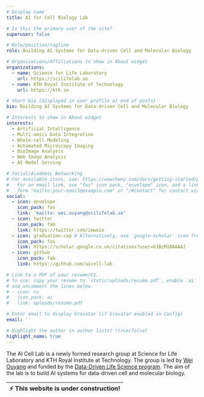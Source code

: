 ```yaml
---
# Display name
title: AI for Cell Biology Lab

# Is this the primary user of the site?
superuser: false

# Role/position/tagline
role: Building AI Systems for Data-driven Cell and Molecular Biology

# Organizations/Affiliations to show in About widget
organizations:
  - name: Science for Life Laboratory
    url: https://scilifelab.se
  - name: KTH Royal Institute of Technology
    url: https://kth.se

# Short bio (displayed in user profile at end of posts)
bio: Building AI Systems for Data-driven Cell and Molecular Biology

# Interests to show in About widget
interests:
  - Artificial Intelligence
  - Multi-omics Data Integration
  - Whole-cell Modeling
  - Automated Microscopy Imaging
  - BioImage Analysis
  - Web Image Analysis 
  - AI Model Serving

# Social/Academic Networking
# For available icons, see: https://wowchemy.com/docs/getting-started/page-builder/#icons
#   For an email link, use "fas" icon pack, "envelope" icon, and a link in the
#   form "mailto:your-email@example.com" or "/#contact" for contact widget.
social:
  - icon: envelope
    icon_pack: fas
    link: 'mailto: wei.ouyang@scilifelab.se'
  - icon: twitter
    icon_pack: fab
    link: https://twitter.com/imweio
  - icon: graduation-cap # Alternatively, use `google-scholar` icon from `ai` icon pack
    icon_pack: fas
    link: https://scholar.google.co.uk/citations?user=bJBzM18AAAAJ
  - icon: github
    icon_pack: fab
    link: https://github.com/aicell-lab

# Link to a PDF of your resume/CV.
# To use: copy your resume to `static/uploads/resume.pdf`, enable `ai` icons in `params.toml`,
# and uncomment the lines below.
# - icon: cv
#   icon_pack: ai
#   link: uploads/resume.pdf

# Enter email to display Gravatar (if Gravatar enabled in Config)
email: ''

# Highlight the author in author lists? (true/false)
highlight_name: true
---
```


The AI Cell Lab is a newly formed research group at Science for Life Laboratory and KTH Royal Institute at Technology. The group is led by [Wei Ouyang](https://oeway.github.io) and funded by the [Data-Driven Life Science program](https://www.scilifelab.se/data-driven/). The aim of the lab is to build AI systems for data-driven cell and molecular biology.


| :zap:       This website is under construction!   |
|-----------------------------------------|

